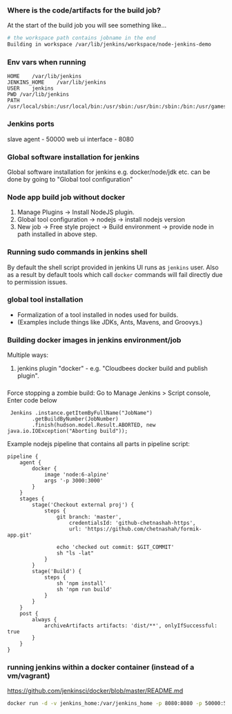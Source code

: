 
### Where is the code/artifacts for the build job?

At the start of the build job you will see something like...
```sh
# the workspace path contains jobname in the end
Building in workspace /var/lib/jenkins/workspace/node-jenkins-demo
```

### Env vars when running

```
HOME	/var/lib/jenkins
JENKINS_HOME	/var/lib/jenkins
USER	jenkins
PWD	/var/lib/jenkins
PATH	/usr/local/sbin:/usr/local/bin:/usr/sbin:/usr/bin:/sbin:/bin:/usr/games:/usr/local/games:/snap/bin

```

### Jenkins ports

slave agent - 50000
web ui interface - 8080



### Global software installation for jenkins

Global software installation for jenkins e.g. docker/node/jdk etc.
can be done by going to "Global tool configuration"

### Node app build job without docker

1. Manage Plugins -> Install NodeJS plugin.
2. Global tool configuration -> nodejs -> install nodejs version
3. New job -> Free style project -> Build environment -> provide node in path installed in above step.

### Running sudo commands in jenkins shell

By default the shell script provided in jenkins UI runs as `jenkins` user.
Also as a result by default tools which call `docker` commands will fail directly due to 
permission issues.


### global tool installation

 * Formalization of a tool installed in nodes used for builds.
 * (Examples include things like JDKs, Ants, Mavens, and Groovys.)


### Building docker images in jenkins environment/job

Multiple ways:
1. jenkins plugin "docker" - e.g. "Cloudbees docker build and publish plugin".

### 

Force stopping a zombie build:
Go to Manage Jenkins > Script console, Enter code below
```
 Jenkins .instance.getItemByFullName("JobName")
        .getBuildByNumber(JobNumber)
        .finish(hudson.model.Result.ABORTED, new java.io.IOException("Aborting build")); 

```

Example nodejs pipeline that contains all parts in pipeline script:
```
pipeline {
    agent {
        docker {
            image 'node:6-alpine' 
            args '-p 3000:3000' 
        }
    }
    stages {
        stage('Checkout external proj') {
            steps {
                git branch: 'master',
                    credentialsId: 'github-chetnashah-https',
                    url: 'https://github.com/chetnashah/formik-app.git'

                echo 'checked out commit: $GIT_COMMIT'
                sh "ls -lat"
            }
        }
        stage('Build') { 
            steps {
                sh 'npm install'
                sh 'npm run build'
            }
        }
    }
    post {
        always {
            archiveArtifacts artifacts: 'dist/**', onlyIfSuccessful: true
        }
    }
}
```



### running jenkins within a docker container (instead of a vm/vagrant)

https://github.com/jenkinsci/docker/blob/master/README.md
```sh
docker run -d -v jenkins_home:/var/jenkins_home -p 8080:8080 -p 50000:50000 jenkins/jenkins:lts
```